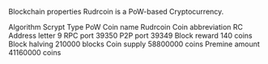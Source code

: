 Blockchain properties
Rudrcoin is a PoW-based Cryptocurrency.

Algorithm 	Scrypt
Type 	PoW
Coin name 	Rudrcoin
Coin abbreviation 	RC
Address letter 	9
RPC port 	39350
P2P port 	39349
Block reward 	140 coins
Block halving 	210000 blocks
Coin supply 	58800000 coins
Premine amount 	41160000 coins
